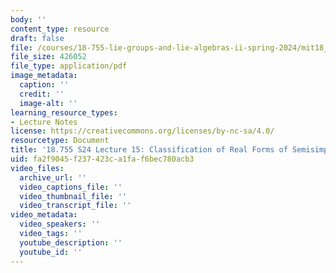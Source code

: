 ```yaml
---
body: ''
content_type: resource
draft: false
file: /courses/18-755-lie-groups-and-lie-algebras-ii-spring-2024/mit18_755_s24_lec15.pdf
file_size: 426052
file_type: application/pdf
image_metadata:
  caption: ''
  credit: ''
  image-alt: ''
learning_resource_types:
- Lecture Notes
license: https://creativecommons.org/licenses/by-nc-sa/4.0/
resourcetype: Document
title: '18.755 S24 Lecture 15: Classification of Real Forms of Semisimple Lie Algebras'
uid: fa2f9045-f237-423c-a1fa-f6bec780acb3
video_files:
  archive_url: ''
  video_captions_file: ''
  video_thumbnail_file: ''
  video_transcript_file: ''
video_metadata:
  video_speakers: ''
  video_tags: ''
  youtube_description: ''
  youtube_id: ''
---
```

